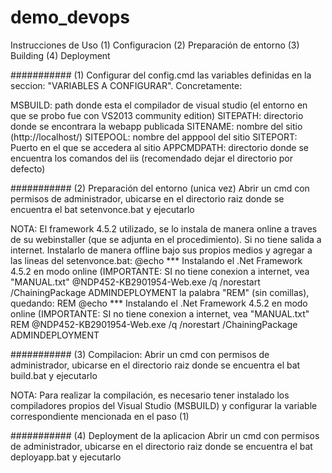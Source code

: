 # demo_devops

Instrucciones de Uso
(1) Configuracion
(2) Preparación de entorno
(3) Building
(4) Deployment

###########
(1) Configurar del config.cmd las variables definidas en la seccion: "VARIABLES A CONFIGURAR". Concretamente:

MSBUILD: path donde esta el compilador de visual studio (el entorno en que se probo fue con VS2013 community edition)
SITEPATH: directorio donde se encontrara la webapp publicada
SITENAME: nombre del sitio (http://localhost/<SITENAME>)
SITEPOOL: nombre del apppool del sitio 
SITEPORT: Puerto en el que se accedera al sitio
APPCMDPATH: directorio donde se encuentra los comandos del iis (recomendado dejar el directorio por defecto)

###########
(2) Preparación del entorno (unica vez)
Abrir un cmd con permisos de administrador, ubicarse en el directorio raiz donde se encuentra el bat setenvonce.bat y ejecutarlo

NOTA: El framework 4.5.2 utilizado, se lo instala de manera online a traves de su webinstaller (que se adjunta en el procedimiento). Si no tiene salida a internet.
Instalarlo de manera offline bajo sus propios medios y agregar a las lineas del setenvonce.bat:
@echo  *** Instalando el .Net Framework 4.5.2 en modo online (IMPORTANTE: SI no tiene conexion a internet, vea "MANUAL.txt"
@NDP452-KB2901954-Web.exe /q /norestart /ChainingPackage ADMINDEPLOYMENT
la palabra "REM" (sin comillas), quedando:
REM @echo  *** Instalando el .Net Framework 4.5.2 en modo online (IMPORTANTE: SI no tiene conexion a internet, vea "MANUAL.txt"
REM @NDP452-KB2901954-Web.exe /q /norestart /ChainingPackage ADMINDEPLOYMENT

###########
(3) Compilacion:
Abrir un cmd con permisos de administrador, ubicarse en el directorio raiz donde se encuentra el bat build.bat y ejecutarlo

NOTA: Para realizar la compilación, es necesario tener instalado los compiladores propios del Visual Studio (MSBUILD) y configurar la variable correspondiente mencionada en el paso (1)


###########
(4) Deployment de la aplicacion 
Abrir un cmd con permisos de administrador, ubicarse en el directorio raiz donde se encuentra el bat deployapp.bat y ejecutarlo
